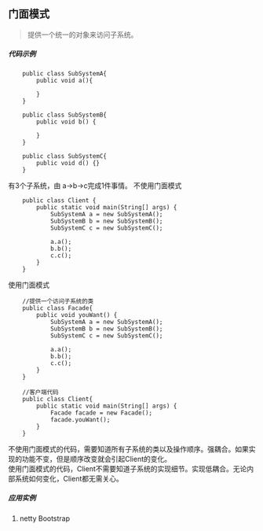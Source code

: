 ## 门面模式
>提供一个统一的对象来访问子系统。

##### 代码示例
```
    public class SubSystemA{
        public void a(){

        }
    }

    public class SubSystemB{
        public void b() {

        }
    }

    public class SubSystemC{
        public void d() {}
    }
```

有3个子系统，由 a->b->c完成1件事情。
不使用门面模式
```
    public class Client {
        public static void main(String[] args) {
            SubSystemA a = new SubSystemA();
            SubSystemB b = new SubSystemB();
            SubSystemC c = new SubSystemC();

            a.a();
            b.b();
            c.c();
        }
    }
```

使用门面模式
``` 
    //提供一个访问子系统的类
    public class Facade{
        public void youWant() {
            SubSystemA a = new SubSystemA();
            SubSystemB b = new SubSystemB();
            SubSystemC c = new SubSystemC();

            a.a();
            b.b();
            c.c();
        }
    }

    //客户端代码
    public class Client{
        public static void main(String[] args) {
            Facade facade = new Facade();
            facade.youWant();
        }
    }
```

不使用门面模式的代码，需要知道所有子系统的类以及操作顺序。强耦合。如果实现的功能不变，但是顺序改变就会引起Client的变化。<br>
使用门面模式的代码，Client不需要知道子系统的实现细节。实现低耦合。无论内部系统如何变化，Client都无需关心。

##### 应用实例
1. netty Bootstrap